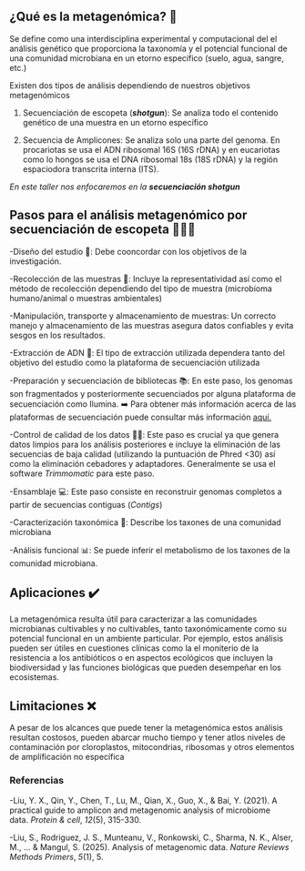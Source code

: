 ## ¿Qué es la metagenómica? 🧬

Se define como una interdisciplina experimental y computacional del el análisis genético que proporciona la taxonomía y el potencial funcional de una comunidad microbiana en un etorno específico (suelo, agua, sangre, etc.)

Existen dos tipos de análisis dependiendo de nuestros objetivos metagenómicos

1. Secuenciación de escopeta (***shotgun***): Se analiza todo el contenido genético de una muestra en un etorno específico

2. Secuencia de Amplicones: Se analiza solo una parte del genoma. En procariotas se usa el ADN ribosomal 16S (16S rDNA) y en eucariotas como lo hongos se usa el DNA ribosomal 18s (18S rDNA) y la región espaciodora transcrita interna (ITS).

*En este taller nos enfocaremos en la **secuenciación shotgun***

## Pasos para el análisis metagenómico por secuenciación de escopeta 👨🏻‍🔬

-Diseño del estudio 📝: Debe cooncordar con los objetivos de la investigación.

-Recolección de las muestras 🧫: Incluye la representatividad así como el método de recolección dependiendo del tipo de muestra (microbioma humano/animal o muestras ambientales)

-Manipulación, transporte y almacenamiento de muestras: Un correcto manejo y almacenamiento de las muestras asegura datos confiables y evita sesgos en los resultados.

-Extracción de ADN 🧪: El tipo de extracción utilizada dependera tanto del objetivo del estudio como la plataforma de secuenciación utilizada 

-Preparación y secuenciación de bibliotecas 📚: En este paso, los genomas son fragmentados y posteriormente secuenciados por alguna plataforma de secuenciación como Ilumina. ➡️ Para obtener más información acerca de las plataformas de secuenciación puede consultar más información [aquí.](https://www.nature.com/articles/nrmicro2850)

-Control de calidad de los datos 👩‍💻: Este paso es crucial ya que genera datos limpios para los análisis posteriores e incluye la eliminación de las secuencias de baja calidad (utilizando la puntuación de Phred \<30) así como la eliminación cebadores y adaptadores. Generalmente se usa el software *Trimmomatic* para este paso.

-Ensamblaje 💻: Este paso consiste en reconstruir genomas completos a partir de secuencias contiguas (*Contigs*)

-Caracterización taxonómica 🦠: Describe los taxones de una comunidad microbiana 

-Análisis funcional 📊: Se puede inferir el metabolismo de los taxones de la comunidad microbiana.

## Aplicaciones ✔️

La metagenómica resulta útil para caracterizar a las comunidades microbianas cultivables y no cultivables, tanto taxonómicamente como su potencial funcional en un ambiente particular. Por ejemplo, estos análisis pueden ser útiles en cuestiones clínicas como la el moniterio de la resistencia a los antibióticos o en aspectos ecológicos que incluyen la biodiversidad y las funciones biológicas que pueden desempeñar en los ecosistemas.

## Limitaciones ❌

A pesar de los alcances que puede tener la metagenómica estos análisis resultan costosos, pueden abarcar mucho tiempo y tener atlos niveles de contaminación por cloroplastos, mitocondrias, ribosomas y otros elementos de amplificación no específica

### Referencias

-Liu, Y. X., Qin, Y., Chen, T., Lu, M., Qian, X., Guo, X., & Bai, Y. (2021). A practical guide to amplicon and metagenomic analysis of microbiome data. *Protein & cell*, *12*(5), 315-330.

-Liu, S., Rodriguez, J. S., Munteanu, V., Ronkowski, C., Sharma, N. K., Alser, M., ... & Mangul, S. (2025). Analysis of metagenomic data. *Nature Reviews Methods Primers*, *5*(1), 5.

